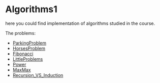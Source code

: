 
# Algorithms1
here you could find implementation of algorithms studied in the course. 

The problems:

 - [ParkingProblem](https://github.com/sivanyahav/algorithms1/tree/main/ParkingProblem)
 - [HorsesProblem](https://github.com/sivanyahav/algorithms1/tree/main/HorsesProblem)
 - [Fibonacci](https://github.com/sivanyahav/Algorithms1/tree/main/Fibonacci)
 - [LittleProblems](https://github.com/sivanyahav/Algorithms1/tree/main/LittleProblems)
 - [Power](https://github.com/sivanyahav/Algorithms1/tree/main/Power)
 - [MaxMax](https://github.com/sivanyahav/Algorithms1/tree/main/MaxMax)
 - [Recursion_VS_Induction](https://github.com/sivanyahav/Algorithms1/tree/main/Recursion_VS_Induction)


